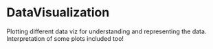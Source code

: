 # DataVisualization
Plotting different data viz for understanding and representing the data. Interpretation of some plots included too!

